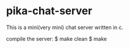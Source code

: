 # pika-chat-server
This is a mini(very mini) chat server written in c.

compile the server:
    $ make clean
	$ make
